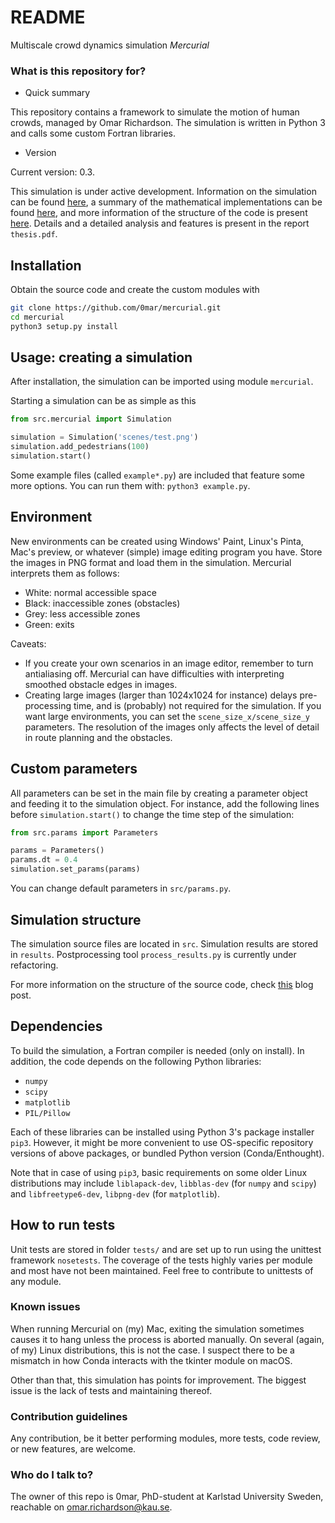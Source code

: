 # README #

Multiscale crowd dynamics simulation *Mercurial*

### What is this repository for? ###

* Quick summary

This repository contains a framework to simulate the motion of human crowds, managed by Omar Richardson.
The simulation is written in Python 3 and calls some custom Fortran libraries.

* Version

Current version: 0.3.

This simulation is under active development.
Information on the simulation can be found [here](https://symbols.hotell.kau.se/2016/11/30/mercurial/), a summary of the mathematical implementations can be found [here](https://symbols.hotell.kau.se/2016/11/20/graduation-project/), and more information of the structure of the code is present [here](https://symbols.hotell.kau.se/2018/02/05/mercurial-2/).
Details and a detailed analysis and features is present in the report `thesis.pdf`.

## Installation ##

Obtain the source code and create the custom modules with

```bash
git clone https://github.com/0mar/mercurial.git
cd mercurial
python3 setup.py install
```

## Usage: creating a simulation ##

After installation, the simulation can be imported using module `mercurial`.

Starting a simulation can be as simple as this

```python
from src.mercurial import Simulation

simulation = Simulation('scenes/test.png')
simulation.add_pedestrians(100)
simulation.start()
```

Some example files (called `example*.py`) are included that feature some more options.
You can run them with: `python3 example.py`.

## Environment ##

New environments can be created using Windows' Paint, Linux's Pinta, Mac's preview, or whatever (simple) image editing program you have. Store the images in PNG format and load them in the simulation. Mercurial interprets them as follows:

* White: normal accessible space
* Black: inaccessible zones (obstacles)
* Grey: less accessible zones
* Green: exits

Caveats:
* If you create your own scenarios in an image editor, remember to turn antialiasing off. Mercurial can have difficulties with interpreting smoothed obstacle edges in images.
* Creating large images (larger than 1024x1024 for instance) delays pre-processing time, and is (probably) not required for the simulation. If you want large environments, you can set the `scene_size_x/scene_size_y` parameters.
The resolution of the images only affects the level of detail in route planning and the obstacles.

## Custom parameters ##

All parameters can be set in the main file by creating a parameter object and feeding it to the simulation object. For instance, add the following lines before `simulation.start()` to change the time step of the simulation:

```python
from src.params import Parameters

params = Parameters()
params.dt = 0.4
simulation.set_params(params)
```

You can change default parameters in `src/params.py`.

## Simulation structure ##

The simulation source files are located in `src`. Simulation results are stored in `results`.
Postprocessing tool `process_results.py` is currently under refactoring.

For more information on the structure of the source code, check [this](https://symbols.hotell.kau.se/2018/02/05/mercurial-2/) blog post.

## Dependencies ##

To build the simulation, a Fortran compiler is needed (only on install). In addition, the code depends on the following Python libraries:

- `numpy`
- `scipy`
- `matplotlib`
- `PIL/Pillow`

Each of these libraries can be installed using Python 3's package installer `pip3`.
However, it might be more convenient to use OS-specific repository versions of above packages, or bundled Python version (Conda/Enthought).

Note that in case of using `pip3`, basic requirements on some older Linux distributions may include `liblapack-dev`, `libblas-dev` (for `numpy` and `scipy`) and `libfreetype6-dev`, `libpng-dev` (for `matplotlib`).

## How to run tests ##

Unit tests are stored in folder `tests/` and are set up to run using the unittest framework `nosetests`.
The coverage of the tests highly varies per module and most have not been maintained. Feel free to contribute to unittests of any module.

### Known issues ###

When running Mercurial on (my) Mac, exiting the simulation sometimes causes it to hang unless the process is aborted manually.
On several (again, of my) Linux distributions, this is not the case.
I suspect there to be a mismatch in how Conda interacts with the tkinter module on macOS.

Other than that, this simulation has points for improvement. The biggest issue is the lack of tests and maintaining thereof.

### Contribution guidelines ###

Any contribution, be it better performing modules, more tests, code review, or new features, are welcome.

### Who do I talk to? ###

The owner of this repo is 0mar, PhD-student at Karlstad University Sweden,
 reachable on omar.richardson@kau.se.
